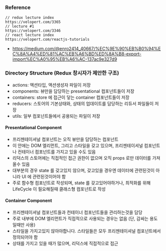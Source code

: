 ### Reference 

```
// redux lecture index
https://velopert.com/3365
// lecture #1 
https://velopert.com/3346
// react lecture index
https://velopert.com/reactjs-tutorials
```

* https://medium.com/@enro2414_40667/%EC%9E%90%EB%B0%94%EC%8A%A4%ED%81%AC%EB%A6%BD%ED%8A%B8-export-import%EC%A0%95%EB%A6%AC-137ac9e327d9

### Directory Structure (Redux 창시자가 제안한 구조)

- actions: 액션타입, 액션생성자 파일이 저장
- components: 뷰만을 담당하는 presentational 컴포넌트들이 저장
- containers: store 에 접근이 닿는 container 컴포넌트들이 저장
- reducers: 스토어의 기본상태와, 상태의 업데이트를 담당하는 리듀서 파일들이 저장
- utils: 일부 컴포넌트들에서 공용되는 파일이 저장

#### Presentational Component

- 프리젠테이셔널 컴포넌트는 오직 뷰만을 담당하는 컴포넌트
- 이 안에는 DOM 엘리먼트, 그리고 스타일을 갖고 있으며, 프리젠테이셔널 컴포넌트나 컨테이너 컴포넌트를 가지고 있을 수도 있음
- 리덕스의 스토어에는 직접적인 접근 권한이 없으며 오직 props 로만 데이터를 가져올수 있음
- 대부분의 경우 state 를 갖고있지 않으며, 갖고있을 경우엔 데이터에 관련된것이 아니라 UI 에 관련된것이어야 함
- 주로 함수형 컴포넌트로 작성되며, state 를 갖고있어야하거나, 최적화를 위해 LifeCycle 이 필요해질때 클래스형 컴포넌트로 작성

#### Container Component

- 프리젠테이셔널 컴포넌트들과 컨테이너 컴포넌트들을 관리하는것을 담당
- 주로 내부에 DOM 엘리먼트가 직접적으로 사용되는 경우는 없음 (단, 감싸는 용도일때만 사용)
- 스타일을 가지고있지 않아야합니다. 스타일들은 모두 프리젠테이셔널 컴포넌트에서 정의되어야 함
- 상태를 가지고 있을 때가 많으며, 리덕스에 직접적으로 접근